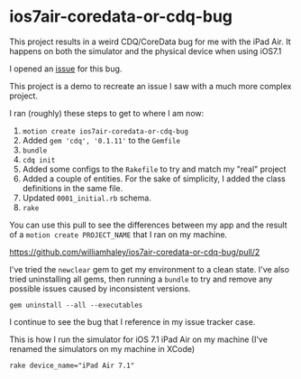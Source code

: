 # ios7air-coredata-or-cdq-bug

This project results in a weird CDQ/CoreData bug for me with the iPad Air.  It happens on both the simulator and the physical device when using iOS7.1

I opened an [issue](https://github.com/infinitered/cdq/issues/79) for this bug.

This project is a demo to recreate an issue I saw with a much more complex project.

I ran (roughly) these steps to get to where I am now:

1. `motion create ios7air-coredata-or-cdq-bug`
1. Added `gem 'cdq', '0.1.11'` to the `Gemfile`
1. `bundle`
1. `cdq init`
1. Added some configs to the `Rakefile` to try and match my "real" project
1. Added a couple of entities.  For the sake of simplicity, I added the class definitions in the same file.
1. Updated `0001_initial.rb` schema.
1. `rake`

You can use this pull to see the differences between my app and the result of a `motion create PROJECT_NAME` that I ran on my machine.

https://github.com/williamhaley/ios7air-coredata-or-cdq-bug/pull/2

I've tried the `newclear` gem to get my environment to a clean state.  I've also tried uninstalling all gems, then running a `bundle` to try and remove any possible issues caused by inconsistent versions.

`gem uninstall --all --executables`

I continue to see the bug that I reference in my issue tracker case.

This is how I run the simulator for iOS 7.1 iPad Air on my machine (I've renamed the simulators on my machine in XCode)

`rake device_name="iPad Air 7.1"`
